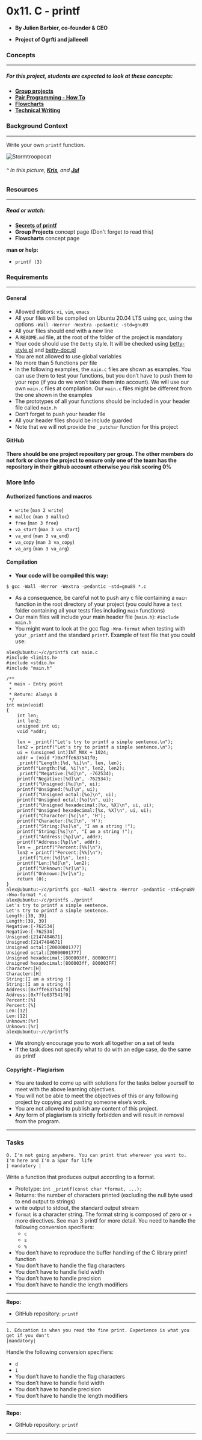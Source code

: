 # 0x11. C - printf

- __By Julien Barbier, co-founder & CEO__

- __Project of Ogrfti and jalleeell__

### __Concepts__
___
##### For this project, students are expected to look at these concepts:
- __[Group projects](https://intranet.alxswe.com/concepts/111)__
- __[Pair Programming - How To](https://intranet.alxswe.com/concepts/121)__
- __[Flowcharts](https://intranet.alxswe.com/concepts/130)__
- __[Technical Writing](https://intranet.alxswe.com/concepts/225)__

### __Background Context__
___
Write your own `printf` function.

![Stormtroopocat](https://camo.githubusercontent.com/e5adab285d0b0bb3ca17fe3e529d8c1d522564cdd388db89cc5db88e3d108bee/68747470733a2f2f73332e616d617a6f6e6177732e636f6d2f696e7472616e65742d70726f6a656374732d66696c65732f686f6c626572746f6e7363686f6f6c2d6c6f775f6c6576656c5f70726f6772616d6d696e672f3232382f7072696e74662e706e67)

###### ^ In this picture, __[Kris](https://twitter.com/krisbredemeier)__, and __[Jul](https://twitter.com/cyrjulien)__
### __Resources__
___
##### __Read or watch:__
- __[Secrets of printf](https://www.academia.edu/10297206/Secrets_of_printf_)__
- __Group Projects__ concept page (Don't forget to read this)
- __Flowcharts__ concept page

__man or help:__
- `printf (3)`
### __Requirements__
___
#### __General__
- Allowed editors: `vi`, `vim`, `emacs`
- All your files will be compiled on Ubuntu 20.04 LTS using `gcc`, using the options `-Wall -Werror -Wextra -pedantic -std=gnu89`
- All your files should end with a new line
- A `README.md` file, at the root of the folder of the project is mandatory
- Your code should use the `Betty` style. It will be checked using [betty-style.pl](https://github.com/alx-tools/Betty/blob/master/betty-style.pl) and [betty-doc.pl](https://github.com/alx-tools/Betty/blob/master/betty-doc.pl)
- You are not allowed to use global variables
- No more than 5 functions per file
- In the following examples, the `main.c` files are shown as examples. You can use them to test your functions, but you don’t have to push them to your repo (if you do we won’t take them into account). We will use our own `main.c` files at compilation. Our `main.c` files might be different from the one shown in the examples
- The prototypes of all your functions should be included in your header file called `main.h`
- Don’t forget to push your header file
- All your header files should be include guarded
- Note that we will not provide the `_putchar` function for this project
#### __GitHub__
__There should be one project repository per group. The other members do not fork or clone the project to ensure only one of the team has the repository in their github account otherwise you risk scoring 0%__
### __More Info__
#### __Authorized functions and macros__
- `write` (`man 2 write`)
- `malloc` (`man 3 malloc`)
- `free` (`man 3 free`)
- `va_start` (`man 3 va_start`)
- `va_end` (`man 3 va_end`)
- `va_copy` (`man 3 va_copy`)
- `va_arg` (`man 3 va_arg`)
#### __Compilation__
- __Your code will be compiled this way:__
```
$ gcc -Wall -Werror -Wextra -pedantic -std=gnu89 *.c
```
- As a consequence, be careful not to push any c file containing a `main` function in the root directory of your project (you could have a `test` folder containing all your tests files including `main` functions)
- Our main files will include your main header file (`main.h`): `#include main.h`
- You might want to look at the gcc flag `-Wno-format` when testing with your `_printf` and the standard `printf`. Example of test file that you could use:
```
alex@ubuntu:~/c/printf$ cat main.c 
#include <limits.h>
#include <stdio.h>
#include "main.h"

/**
 * main - Entry point
 *
 * Return: Always 0
 */
int main(void)
{
    int len;
    int len2;
    unsigned int ui;
    void *addr;

    len = _printf("Let's try to printf a simple sentence.\n");
    len2 = printf("Let's try to printf a simple sentence.\n");
    ui = (unsigned int)INT_MAX + 1024;
    addr = (void *)0x7ffe637541f0;
    _printf("Length:[%d, %i]\n", len, len);
    printf("Length:[%d, %i]\n", len2, len2);
    _printf("Negative:[%d]\n", -762534);
    printf("Negative:[%d]\n", -762534);
    _printf("Unsigned:[%u]\n", ui);
    printf("Unsigned:[%u]\n", ui);
    _printf("Unsigned octal:[%o]\n", ui);
    printf("Unsigned octal:[%o]\n", ui);
    _printf("Unsigned hexadecimal:[%x, %X]\n", ui, ui);
    printf("Unsigned hexadecimal:[%x, %X]\n", ui, ui);
    _printf("Character:[%c]\n", 'H');
    printf("Character:[%c]\n", 'H');
    _printf("String:[%s]\n", "I am a string !");
    printf("String:[%s]\n", "I am a string !");
    _printf("Address:[%p]\n", addr);
    printf("Address:[%p]\n", addr);
    len = _printf("Percent:[%%]\n");
    len2 = printf("Percent:[%%]\n");
    _printf("Len:[%d]\n", len);
    printf("Len:[%d]\n", len2);
    _printf("Unknown:[%r]\n");
    printf("Unknown:[%r]\n");
    return (0);
}
alex@ubuntu:~/c/printf$ gcc -Wall -Wextra -Werror -pedantic -std=gnu89 -Wno-format *.c
alex@ubuntu:~/c/printf$ ./printf
Let's try to printf a simple sentence.
Let's try to printf a simple sentence.
Length:[39, 39]
Length:[39, 39]
Negative:[-762534]
Negative:[-762534]
Unsigned:[2147484671]
Unsigned:[2147484671]
Unsigned octal:[20000001777]
Unsigned octal:[20000001777]
Unsigned hexadecimal:[800003ff, 800003FF]
Unsigned hexadecimal:[800003ff, 800003FF]
Character:[H]
Character:[H]
String:[I am a string !]
String:[I am a string !]
Address:[0x7ffe637541f0]
Address:[0x7ffe637541f0]
Percent:[%]
Percent:[%]
Len:[12]
Len:[12]
Unknown:[%r]
Unknown:[%r]
alex@ubuntu:~/c/printf$
```
- We strongly encourage you to work all together on a set of tests
- If the task does not specify what to do with an edge case, do the same as printf
#### __Copyright - Plagiarism__
- You are tasked to come up with solutions for the tasks below yourself to meet with the above learning objectives.
- You will not be able to meet the objectives of this or any following project by copying and pasting someone else’s work.
- You are not allowed to publish any content of this project.
- Any form of plagiarism is strictly forbidden and will result in removal from the program.
---
### __Tasks__
```
0. I'm not going anywhere. You can print that wherever you want to. I'm here and I'm a Spur for life
| mandatory |
```
Write a function that produces output according to a format.

+ Prototype: `int _printf(const char *format, ...);`
+ Returns: the number of characters printed (excluding the null byte used to end output to strings)
+ write output to stdout, the standard output stream
+ `format` is a character string. The format string is composed of zero or + more directives. See man 3 printf for more detail. You need to handle the following conversion specifiers:
  - `c`
  - `s`
  - `%`
+ You don’t have to reproduce the buffer handling of the C library printf function
+ You don’t have to handle the flag characters
+ You don’t have to handle field width
+ You don’t have to handle precision
+ You don’t have to handle the length modifiers
___
__Repo:__

- GitHub repository: `printf`
---
```
1. Education is when you read the fine print. Experience is what you get if you don't
|mandatory|
```
Handle the following conversion specifiers:
- `d`
- `i`
- You don’t have to handle the flag characters
- You don’t have to handle field width
- You don’t have to handle precision
- You don’t have to handle the length modifiers
---
__Repo:__
- GitHub repository: `printf`
---
